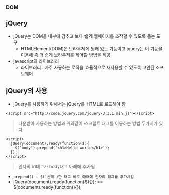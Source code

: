 ### DOM
## jQuery
- jQuery는 DOM을 내부에 감추고 보다 __쉽게__ 웹페이지를 조작할 수 있도록 돕는 도구
  - HTMLElement(DOM)은 브라우저에 원래 있는 기능이고 jquery는 이 기능을 이용해 좀 더 쉽게 브라우저를 제어할 방법을 제공
- javascript의 라이브러리
  - 라이브러리 : 자주 사용하는 로직을 효율적으로 재사용할 수 있도록 고안된 소프트웨어


## jQuery의 사용
- jQuery를 사용하기 위해서는 jQuery를 HTML로 로드해야 함
```
<script src="http://code.jquery.com/jquery-3.3.1.min.js"></script>
```
> 다운받아 사용하는 방법과 위와같이 스크립트 태그를 이용하는 방법 두가지가 있다.
```
<script>
  jQuery(document).ready(function($){
    $('body').prepend('<h1>Hello world</h1>');
  });
</script>
```
> 인자의 h1태그가 body태그 아래에 추가됨
- `prepend() : $('선택')한 태그 바로 아래에 인자의 태그를 추가시킴`
- jQuery(document).ready(function($){}); == $(document).ready(function(){});
